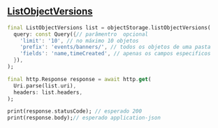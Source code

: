 ## [ListObjectVersions](https://docs.oracle.com/en-us/iaas/api/#/pt/objectstorage/20160918/Object/ListObjectVersions)

```dart
final ListObjectVersions list = objectStorage.listObjectVersions(
  query: const Query({// parâmentro  opcional
    'limit': '10', // no máximo 10 objetos
    'prefix': 'events/banners/', // todos os objetos de uma pasta
    'fields': 'name,timeCreated', // apenas os campos especificos
  }),
);

final http.Response response = await http.get(
  Uri.parse(list.uri),
  headers: list.headers,
);

print(response.statusCode); // esperado 200
print(response.body);// esperado application-json
```